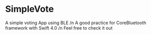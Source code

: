 # SimpleVote
A simple voting App using BLE /n
A good practice for CoreBluetooth framework with Swift 4.0 /n
Feel free to check it out
